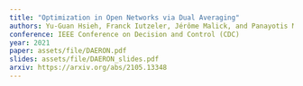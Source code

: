 ```yaml
---
title: "Optimization in Open Networks via Dual Averaging"
authors: Yu-Guan Hsieh, Franck Iutzeler, Jérôme Malick, and Panayotis Mertikopoulos
conference: IEEE Conference on Decision and Control (CDC)
year: 2021
paper: assets/file/DAERON.pdf
slides: assets/file/DAERON_slides.pdf
arxiv: https://arxiv.org/abs/2105.13348
---
```

